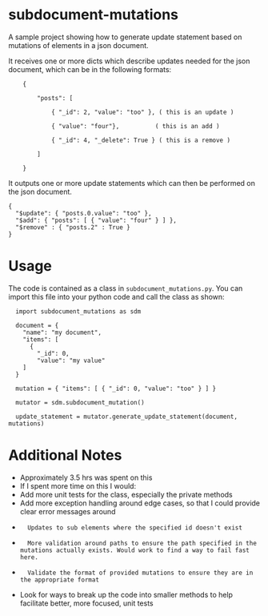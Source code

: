 # subdocument-mutations
A sample project showing how to generate update statement based on mutations of elements in a json document.

It receives one or more dicts which describe updates needed for the json document, which can be in the following formats:  
```
    {  
    
        "posts": [  
        
            { "_id": 2, "value": "too" }, ( this is an update )  
            
            { "value": "four"},          ( this is an add )  
            
            { "_id": 4, "_delete": True } ( this is a remove )  
            
        ]  
        
    }  
```

It outputs one or more update statements which can then be performed on the json document.  
```
{  
  "$update": { "posts.0.value": "too" },  
  "$add": { "posts": [ { "value": "four" } ] },  
  "$remove" : { "posts.2" : True }  
}
```

# Usage
The code is contained as a class in `subdocument_mutations.py`. You can import this file into your python code and call the class as shown:  

```
  import subdocument_mutations as sdm
  
  document = {
    "name": "my document",
    "items": [
      {
        "_id": 0,
        "value": "my value"
    ]
  }
  
  mutation = { "items": [ { "_id": 0, "value": "too" } ] }
  
  mutator = sdm.subdocument_mutation()
  
  update_statement = mutator.generate_update_statement(document, mutations)
```  
  
# Additional Notes
* Approximately 3.5 hrs was spent on this
* If I spent more time on this I would:
*   Add more unit tests for the class, especially the private methods
*   Add more exception handling around edge cases, so that I could provide clear error messages around
*       Updates to sub elements where the specified id doesn't exist
*       More validation around paths to ensure the path specified in the mutations actually exists. Would work to find a way to fail fast here.
*       Validate the format of provided mutations to ensure they are in the appropriate format
*   Look for ways to break up the code into smaller methods to help facilitate better, more focused, unit tests
